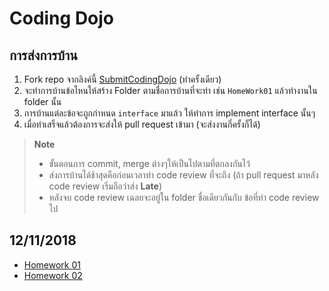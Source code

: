 # Coding Dojo

## การส่งการบ้าน
1. Fork repo จากลิงค์นี้ [SubmitCodingDojo](https://github.com/mastertraining/SubmitCodingDojo) (ทำครั้งเดียว)
1. จะทำการบ้านข้อไหนให้สร้าง Folder ตามชื่อการบ้านที่จะทำ เช่น `HomeWork01` แล้วทำงานใน folder นั้น
1. การบ้านแต่ละข้อจะถูกกำหนด `interface` มาแล้ว ให้ทำการ implement interface นั้นๆ
1. เมื่อทำเสร็จแล้วต้องการจะส่งให้ pull request เข้ามา (จะส่งงานกี่ครั้งก็ได้)

> **Note**  
> * ขั้นตอนการ commit, merge ต่างๆให้เป็นไปตามที่ตกลงกันไว้  
> * ส่งการบ้านได้ช้าสุดคือก่อนเวลาทำ code review ที่จะถึง (ถ้า pull request มาหลัง code review เริ่มถือว่าส่ง **Late**)  
> * หลังจบ code review เฉลยจะอยู่ใน folder ชื่อเดียวกันกับ ข้อที่ทำ code review ไป

## 12/11/2018
* [Homework 01](HomeWork01.md)
* [Homework 02](HomeWork02.md)